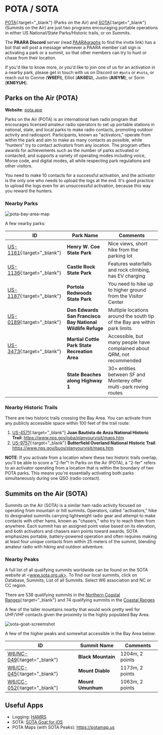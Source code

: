 # POTA / SOTA

[POTA](http://pota.app){:target="_blank"} (Parks on the Air) and [SOTA](https://www.sota.org.uk/){:target="_blank"} (Summits on the Air) are just two programs encouraging portable operations in either US National/State Parks/Historic trails, or on Summits.

The **PAARA Discord** server (read [PAARAgraphs](/newsletter.html) to find the invite link) has a bot that will post a message whenever a PAARA member call sign is activating a park or a summit, so that other members can try to hunt or chase from their location.

If you'd like to know more, or you'd like to join one of us for an activation in a nearby park, please get in touch with us on Discord on `#pota` or `#sota`, or reach out to Connie (**W6EFI**), Elliot (**AK6EU**), Justin (**AI6YM**), or Sorin (**KN6YUH**).

## Parks on the Air (POTA)

**Website**: [pota.app](http://pota.app)

Parks on the Air (POTA) is an international ham radio program that encourages licensed amateur radio operators to set up portable stations in national, state, and local parks to make radio contacts, promoting outdoor activity and radiosport. Participants, known as "activators," operate from within the park and aim to make as many contacts as possible, while "hunters" try to contact activators from any location. The program offers awards for achievements such as the number of parks activated or contacted, and supports a variety of operating modes including voice, Morse code, and digital modes, all while respecting park regulations and other visitors.

You need to make 10 contacts for a successful activation, and the activator is the only one who needs to upload the logs at the end. It's good practice to upload the logs even for an unsuccessful activation, because this way you reward the hunters.

### Nearby Parks

![pota-bay-area-map](/images/pota-bay-area-map.jpeg)

A few nearby parks:

| **ID** | **Park Name** | **Comments** |
| ------ | ------------- | ------------ |
| [US-1161](https://pota.app/#/park/US-1161){:target="_blank"} | **Henry W. Coe State Park** | Nice views, short hike from the parking lot |
| [US-1136](https://pota.app/#/park/US-1136){:target="_blank"} | **Castle Rock State Park** | Features waterfalls and rock climbing, has EV charging |
| [US-1187](https://pota.app/#/park/US-1187){:target="_blank"} | **Portola Redwoods State Park** | You need to hike up to higher ground from the Visitor Center |
| [US-0189](https://pota.app/#/park/US-0189){:target="_blank"} | **Don Edwards San Francisco Bay National Wildlife Refuge** | Multiple locations around the south tip of the Bay are within park limits |
| [US-3473](https://pota.app/#/park/US-3473){:target="_blank"} | **Martial Cottle Park State Recreation Area** | Accessible, but many people have complained about QRM, not recommended |
| | **State Beaches along Highway 1** | 30+ entities between SF and Monterey offer multi-park roving routes

### Nearby Historic Trails

There are two historic trails crossing the Bay Area. You can activate from any publicly accessible space within 100 feet of the trail route:

1. [US-4571](https://pota.app/#/park/US-4571){:target="_blank"} **Juan Bautista de Anza National Historic Trail**: <https://www.nps.gov/juba/planyourvisit/maps.htm>
2. [US-9757](https://pota.app/#/park/US-9757){:target="_blank"} **Butterfield Overland National Historic Trail**: <https://www.nps.gov/buov/planyourvisit/maps.htm>

**NOTE**: If you activate from a location where these two historic trails overlap, you'll be able to score a "2-fer"! In Parks on the Air (POTA), a "2-fer" refers to an activator operating from a location that is within the boundary of two POTA parks. This means you're essentially activating both parks simultaneously during one QSO (radio contact). 

## Summits on the Air (SOTA)

Summits on the Air (SOTA) is a similar ham radio activity focused on operating from mountain or hill summits. Operators, called "activators," hike to designated summits carrying lightweight radio gear and attempt to make contacts with other hams, known as "chasers," who try to reach them from anywhere. Each summit has an assigned point value based on its elevation, and both activators and chasers earn points toward awards. SOTA emphasizes portable, battery-powered operation and often requires making at least four unique contacts from within 25 meters of the summit, blending amateur radio with hiking and outdoor adventure.

### Nearby Peaks

A full list of all qualifying summits worldwide can be found on the SOTA website at <www.sota.org.uk>. To find our local summits, click on Database, Summits, List of all Summits. Select W6 association and NC or CC region. 

There are 538 qualifying summits in the [Northern Coastal Ranges](https://www.sotadata.org.uk/en/region/W6/NC){:target="_blank"} and 74 qualifying summits in the [Coastal Ranges](https://www.sotadata.org.uk/en/region/W6/CC)

A few of the taller mountains nearby that would work pretty well for UHF/VHF contacts given the proximity to the highly populated Bay Area.

![sota-goat-screemshot](/images/sota-goat-screenshot.jpeg)

A few of the higher peaks and somewhat accessible in the Bay Area below:

| **ID** | **Summit Name** | **Comments** |
| ------ | --------------- | ------------ |
| [W6/NC-049](https://www.sotadata.org.uk/en/summit/W6/NC-049){:target="_blank"} | **Black Mountain** | 1204m, 2 points |
| [W6/CC-045](https://www.sotadata.org.uk/en/summit/W6/CC-045){:target="_blank"} | **Mount Diablo**  | 1173m, 2 points |
| [W6/CC-052](https://www.sotadata.org.uk/en/summit/W6/CC-052){:target="_blank"} | **Mount Umunhum**  | 1063m, 2 points |


## Useful Apps

* Logging: [HAMRS](https://hamrs.app/)
* SOTA: [SOTA Goat for iOS](https://ww1x.radio/sotagoat/)
* POTA Maps (with SOTA Peaks): <https://potamap.us>

